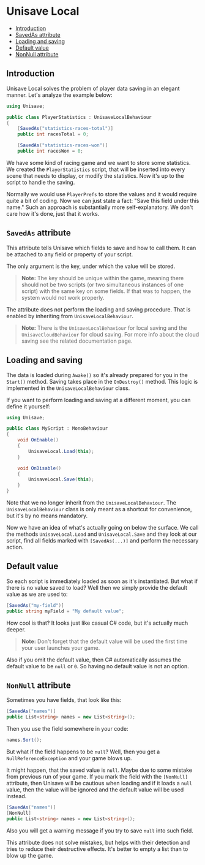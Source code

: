 # Unisave Local

- [Introduction](#introduction)
- [SavedAs attribute](#saved-as)
- [Loading and saving](#loading-and-saving)
- [Default value](#default-value)
- [NonNull attribute](#non-null)


<a name="introduction"></a>
## Introduction

Unisave Local solves the problem of player data saving in an elegant manner. Let's analyze the example below:

```cs
using Unisave;

public class PlayerStatistics : UnisaveLocalBehaviour
{
    [SavedAs("statistics-races-total")]
    public int racesTotal = 0;

    [SavedAs("statistics-races-won")]
    public int racesWon = 0;

```

We have some kind of racing game and we want to store some statistics. We created the `PlayerStatistics` script, that will be inserted into every scene that needs to display, or modify the statistics. Now it's up to the script to handle the saving.

Normally we would use `PlayerPrefs` to store the values and it would require quite a bit of coding. Now we can just state a fact: "Save this field under this name." Such an approach is substantially more self-explanatory. We don't care how it's done, just that it works.


<a name="saved-as"></a>
## `SavedAs` attribute

This attribute tells Unisave which fields to save and how to call them. It can be attached to any field or property of your script.

The only argument is the key, under which the value will be stored.

> **Note:** The key should be unique within the game, meaning there should not be two scripts (or two simultaneous instances of one script) with the same key on some fields. If that was to happen, the system would not work properly.

The attribute does not perform the loading and saving procedure. That is enabled by inheriting from `UnisaveLocalBehaviour`.

> **Note:** There is the `UnisaveLocalBehaviour` for local saving and the `UnisaveCloudBehaviour` for cloud saving. For more info about the cloud saving see the related documentation page.


<a name="loading-and-saving"></a>
## Loading and saving

The data is loaded during `Awake()` so it's already prepared for you in the `Start()` method. Saving takes place in the `OnDestroy()` method. This logic is implemented in the `UnisaveLocalBehaviour` class.

If you want to perform loading and saving at a different moment, you can define it yourself:

```cs
using Unisave;

public class MyScript : MonoBehaviour
{
    void OnEnable()
    {
        UnisaveLocal.Load(this);
    }

    void OnDisable()
    {
        UnisaveLocal.Save(this);
    }
}
```

Note that we no longer inherit from the `UnisaveLocalBehaviour`. The `UnisaveLocalBehaviour` class is only meant as a shortcut for convenience, but it's by no means mandatory.

Now we have an idea of what's actually going on below the surface. We call the methods `UnisaveLocal.Load` and `UnisaveLocal.Save` and they look at our script, find all fields marked with `[SavedAs(...)]` and perform the necessary action.


<a name="default-value"></a>
## Default value

So each script is immediately loaded as soon as it's instantiated. But what if there is no value saved to load? Well then we simply provide the default value as we are used to:

```cs
[SavedAs("my-field")]
public string myField = "My default value";
```

How cool is that? It looks just like casual C# code, but it's actually much deeper.

> **Note:** Don't forget that the default value will be used the first time your user launches your game.

Also if you omit the default value, then C# automatically assumes the default value to be `null` or `0`. So having no default value is not an option.


<a name="non-null"></a>
## `NonNull` attribute

Sometimes you have fields, that look like this:

```cs
[SavedAs("names")]
public List<string> names = new List<string>();
```

Then you use the field somewhere in your code:

```cs
names.Sort();
```

But what if the field happens to be `null`? Well, then you get a `NullReferenceException` and your game blows up.

It might happen, that the saved value is `null`. Maybe due to some mistake from previous run of your game. If you mark the field with the `[NonNull]` attribute, then Unisave will be cautious when loading and if it loads a `null` value, then the value will be ignored and the default value will be used instead.

```cs
[SavedAs("names")]
[NonNull]
public List<string> names = new List<string>();
```

Also you will get a warning message if you try to save `null` into such field.

This attribute does not solve mistakes, but helps with their detection and tries to reduce their destructive effects. It's better to empty a list than to blow up the game.
